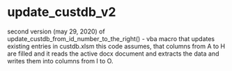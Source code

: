 # update_custdb_v2
second version (may 29, 2020) of update_custdb_from_id_number_to_the_right() - vba macro that updates existing entries in custdb.xlsm
this code assumes, that columns from A to H are filled and it reads the active docx document and extracts the data and writes them into columns from I to O.
